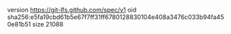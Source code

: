 version https://git-lfs.github.com/spec/v1
oid sha256:e5fa19cbd61b5e67f7ff31ff6780128830104e408a3476c033b94fa450e81b51
size 21088
